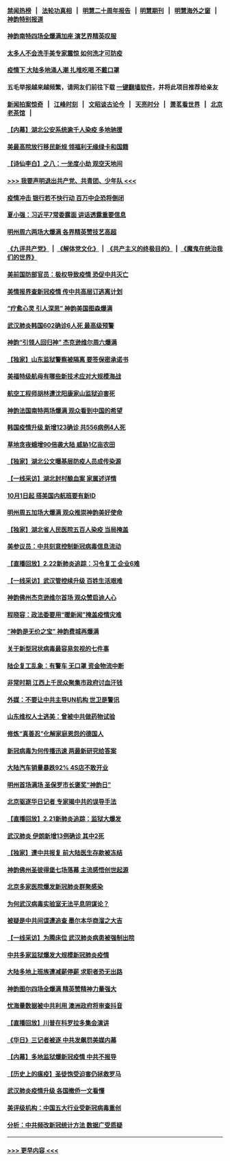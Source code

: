 #### [禁闻热榜](热点新闻.md?=0)  &nbsp;&nbsp;|&nbsp;&nbsp; [法轮功真相](https://github.com/gfw-breaker/truth/blob/master/README.md?=0) &nbsp;&nbsp;|&nbsp;&nbsp; [明慧二十周年报告](https://github.com/gfw-breaker/mh-reports/blob/master/README.md?=0) &nbsp;&nbsp;|&nbsp;&nbsp;[明慧期刊](https://github.com/gfw-breaker/mh-qikan) &nbsp;&nbsp;|&nbsp;&nbsp; [明慧海外之窗](https://github.com/gfw-breaker/mh-news/blob/master/README.md?=0) &nbsp;&nbsp;|&nbsp;&nbsp; [神韵特别报道](https://github.com/gfw-breaker/mh-news/blob/master/shenyun.md?=0)
#### [神韵南特四场全爆满加座 演艺界精英叹服](../pages/nf4514/n11890586.md?t=02241201) 
#### [太多人不会洗手美专家震惊 如何洗才可防疫](../pages/nf4514/n11875866.md?t=02241201) 
#### [疫情下 大陆多地涌人潮 扎堆吃喝 不戴口罩](../pages/nf4514/n11890199.md?t=02241201) 
#### 五毛举报越来越频繁，请网友们前往下载 [一键翻墙软件](https://github.com/gfw-breaker/ssr-accounts)，并将此项目推荐给亲友
#### [新闻拍案惊奇](https://github.com/gfw-breaker/banned-news/blob/master/pages/link4.md) &nbsp;&nbsp;|&nbsp;&nbsp; [江峰时刻](https://github.com/gfw-breaker/banned-news/blob/master/pages/link4.md) &nbsp;&nbsp;|&nbsp;&nbsp; [文昭谈古论今](https://github.com/gfw-breaker/banned-news/blob/master/pages/link4.md) &nbsp;&nbsp;|&nbsp;&nbsp; [天亮时分](https://github.com/gfw-breaker/banned-news/blob/master/pages/link4.md) &nbsp;&nbsp;|&nbsp;&nbsp; [萧茗看世界](https://github.com/gfw-breaker/banned-news/blob/master/pages/link4.md) &nbsp;&nbsp;|&nbsp;&nbsp; [北京老茶馆](https://github.com/gfw-breaker/banned-news/blob/master/pages/link4.md) &nbsp;&nbsp;|&nbsp;&nbsp; 
#### [【内幕】湖北公安系统逾千人染疫 多地驰援](../pages/nf4514/n11888526.md?t=02241201) 
#### [美最高院放行移民新规 领福利无缘绿卡和国籍](../pages/nf4514/n11889500.md?t=02241201) 
#### [【诗仙李白】之八：一坐度小劫 观空天地间](../pages/nf4514/n11880859.md?t=02241201) 
#### [>>> 我要声明退出共产党、共青团、少年队 <<<](https://github.com/begood0513/goodnews/blob/master/quit/letter.md) 
#### [疫情冲击 银行若不快行动 百万中企恐将倒闭](../pages/nf4514/n11890255.md?t=02241201) 
#### [夏小强：习近平7常委露面 讲话透露重要信息](../pages/nf4514/n11890133.md?t=02241201) 
#### [明州周六两场大爆满 各界精英赞技艺高超](../pages/nf4514/n11890029.md?t=02241201) 
#### [《九评共产党》](https://github.com/begood0513/9ping.md/blob/master/README.md) &nbsp;|&nbsp; [《解体党文化》](../../../../jtdwh.md/blob/master/README.md)  &nbsp;|&nbsp; [《共产主义的终极目的》](../../../../gczydzjmd.md/blob/master/README.md) &nbsp;|&nbsp; [《魔鬼在统治我们的世界》](../../../../mgztzwmdsj.md/blob/master/README.md) 
#### [美前国防部官员：极权导致疫情 恐促中共灭亡](../pages/nf4514/n11889092.md?t=02241201) 
#### [美情报界查新冠疫情 传中共高层订逃离计划](../pages/nf4514/n11888161.md?t=02241201) 
#### [“疗愈心灵 引人深思” 神韵美国图森爆满](../pages/nf4514/n11889889.md?t=02241201) 
#### [武汉肺炎韩国602确诊6人死 最高级预警](../pages/nf4514/n11889715.md?t=02241201) 
#### [神韵“引领人回归神” 杰克逊维尔周六爆满](../pages/nf4514/n11889630.md?t=02241201) 
#### [【独家】山东监狱警察被隔离 要签保密承诺书](../pages/nf4514/n11889454.md?t=02241201) 
#### [美福特级航母有哪些新技术应对大规模海战](../pages/nf4514/n11882087.md?t=02241201) 
#### [航空工程师胡林遭沈阳康家山监狱迫害死](../pages/nf4514/n11888407.md?t=02241201) 
#### [神韵法国南特两场爆满 观众看到中国的希望](../pages/nf4514/n11888918.md?t=02241201) 
#### [韩国疫情升级 新增123确诊 共556病例4人死](../pages/nf4514/n11888882.md?t=02241201) 
#### [草地贪夜蛾增90倍袭大陆 威胁1亿亩农田](../pages/nf4514/n11888493.md?t=02241201) 
#### [【独家】湖北公文曝基层防疫人员成传染源](../pages/nf4514/n11887125.md?t=02241201) 
#### [【一线采访】湖北封村酿血案 家属述详情](../pages/nf4514/n11888368.md?t=02241201) 
#### [10月1日起 搭美国内航班要有新ID](../pages/nf4514/n11888243.md?t=02241201) 
#### [明州周五加场大爆满 观众推崇神韵美好使命](../pages/nf4514/n11888062.md?t=02241201) 
#### [【独家】湖北省人民医院五百人染疫 当局掩盖](../pages/nf4514/n11888080.md?t=02241201) 
#### [美参议员：中共刻意控制新冠病毒信息流动](../pages/nf4514/n11887949.md?t=02241201) 
#### [【直播回放】2.22新肺炎追踪：习令复工 企业6难](../pages/nf4514/n11887888.md?t=02241201) 
#### [【一线采访】武汉管控续升级 百姓生活艰难](../pages/nf4514/n11886970.md?t=02241201) 
#### [神韵佛州杰克逊维尔首场 观众赞启迪人心](../pages/nf4514/n11887811.md?t=02241201) 
#### [程晓容：政法委要用“暖新闻”掩盖疫情灾难](../pages/nf4514/n11887567.md?t=02241201) 
#### [“神韵是无价之宝” 神韵费城再爆满](../pages/nf4514/n11887726.md?t=02241201) 
#### [关于新型冠状病毒最容易忽视的七件事](../pages/nf4514/n11886753.md?t=02241201) 
#### [陆企复工乱象：有警车 无口罩 资金物流中断](../pages/nf4514/n11886914.md?t=02241201) 
#### [非常时期 江西上千民众聚集市政府讨血汗钱](../pages/nf4514/n11886708.md?t=02241201) 
#### [外媒：不要让中共主导UN机构 世卫是警讯](../pages/nf4514/n11886401.md?t=02241201) 
#### [山东维权人士逃美：曾被中共做药物试验](../pages/nf4514/n11884557.md?t=02241201) 
#### [修炼“真善忍”化解家庭恩怨的德国人](../pages/nf4514/n11886559.md?t=02241201) 
#### [新冠病毒为何传播迅速 两最新研究给答案](../pages/nf4514/n11886505.md?t=02241201) 
#### [大陆汽车销量暴跌92% 4S店不敢开业](../pages/nf4514/n11886391.md?t=02241201) 
#### [明州首场满场 圣保罗市长褒奖“神韵日”](../pages/nf4514/n11886134.md?t=02241201) 
#### [北京驱逐华日记者 专家揭中共的误导手法](../pages/nf4514/n11886124.md?t=02241201) 
#### [【直播回放】2.21新肺炎追踪：监狱大爆发](../pages/nf4514/n11886081.md?t=02241201) 
#### [武汉肺炎 伊朗新增13例确诊 其中2死](../pages/nf4514/n11885880.md?t=02241201) 
#### [【独家】遭中共报复 前大陆医生存款被冻结](../pages/nf4514/n11884783.md?t=02241201) 
#### [神韵佛州圣彼得堡七场落幕 主流感悟创世起源](../pages/nf4514/n11885432.md?t=02241201) 
#### [北京多家医院爆发新冠肺炎群聚感染](../pages/nf4514/n11884463.md?t=02241201) 
#### [为何武汉病毒实验室无法平息阴谋论？](../pages/nf4514/n11884970.md?t=02241201) 
#### [被疑是中共间谍遭追查 墨尔本华商溜之大吉](../pages/nf4514/n11882036.md?t=02241201) 
#### [【一线采访】为腾床位 武汉肺炎病患被强制出院](../pages/nf4514/n11884399.md?t=02241201) 
#### [中共多家监狱爆发大规模新冠肺炎疫情](../pages/nf4514/n11884649.md?t=02241201) 
#### [大陆多地上班族遭减薪停薪 求职者恐无出路](../pages/nf4514/n11884023.md?t=02241201) 
#### [神韵图尔四场全爆满 精英赞精神力量强大](../pages/nf4514/n11884287.md?t=02241201) 
#### [忧海量数据被中共利用 澳洲政府将审查抖音](../pages/nf4514/n11884360.md?t=02241201) 
#### [【直播回放】川普在科罗拉多集会演讲](../pages/nf4514/n11883640.md?t=02241201) 
#### [《华日》三记者被逐 中共发飙罚美媒内幕](../pages/nf4514/n11884184.md?t=02241201) 
#### [【内幕】多地监狱爆新冠疫情 中共不报导](../pages/nf4514/n11883419.md?t=02241201) 
#### [【历史上的瘟疫】圣徒饱受迫害仍拯救罗马](../pages/nf4514/n11869717.md?t=02241201) 
#### [武汉肺炎疫情升级 各国撤侨一文看懂](../pages/nf4514/n11859313.md?t=02241201) 
#### [美评级机构：中国五大行业受新冠病毒重创](../pages/nf4514/n11883846.md?t=02241201) 
#### [分析：中共频改新冠统计方法 数据广受质疑](../pages/nf4514/n11883875.md?t=02241201) 

----
#### [ >>> 更早内容 <<< ](../indexes/nf4514-earlier.md)
